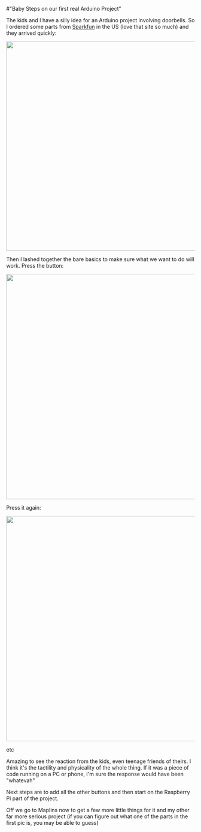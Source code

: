 #"Baby Steps on our first real Arduino Project"

The kids and I have a silly idea for an Arduino project involving doorbells. So I ordered some parts from <a href="http://sparkfun.com">Sparkfun</a> in the US (love that site so much) and they arrived quickly:

<a href="https://s3-eu-west-1.amazonaws.com/conoroneill.net/wp-content/uploads/2012/07/sparkfun.png"><img class="size-full wp-image-781 aligncenter" title="sparkfun" src="https://s3-eu-west-1.amazonaws.com/conoroneill.net/wp-content/uploads/2012/07/sparkfun.png" alt="" width="800" height="558" /></a>

Then I lashed together the bare basics to make sure what we want to do will work. Press the button:

<a href="https://s3-eu-west-1.amazonaws.com/conoroneill.net/wp-content/uploads/2012/07/oisin.png"><img class="alignnone size-full wp-image-782" title="oisin" src="https://s3-eu-west-1.amazonaws.com/conoroneill.net/wp-content/uploads/2012/07/oisin.png" alt="" width="800" height="600" /></a>

Press it again:

<a href="https://s3-eu-west-1.amazonaws.com/conoroneill.net/wp-content/uploads/2012/07/siofra.png"><img class="alignnone size-full wp-image-783" title="siofra" src="https://s3-eu-west-1.amazonaws.com/conoroneill.net/wp-content/uploads/2012/07/siofra.png" alt="" width="800" height="600" /></a>

etc

Amazing to see the reaction from the kids, even teenage friends of theirs. I think it's the tactility and physicality of the whole thing. If it was a piece of code running on a PC or phone, I'm sure the response would have been "whatevah"

Next steps are to add all the other buttons and then start on the Raspberry Pi part of the project.

Off we go to Maplins now to get a few more little things for it and my other far more serious project (if you can figure out what one of the parts in the first pic is, you may be able to guess)

&nbsp;